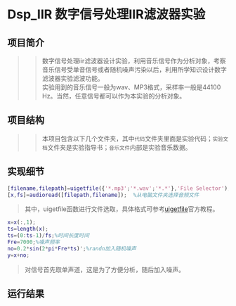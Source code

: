 # Dsp_IIR 数字信号处理IIR滤波器实验<br>

## 项目简介<br>
>>数字信号处理iir滤波器设计实验，利用音乐信号作为分析对象，考察音乐信号受单音信号或者随机噪声污染以后，利用所学知识设计数字滤波器实验滤波功能。<br>
实验用到的音乐信号一般为wav、MP3格式，采样率一般是44100 Hz。当然，任意信号都可以作为本实验的分析对象。<br>

## 项目结构<br>
>>本项目包含以下几个文件夹，其中`代码`文件夹里面是实验代码；`实验文档`文件夹是实验指导书；`音乐文件`内部是实验音乐数据。<br>

## 实现细节<br>
```Matlab
[filename,filepath]=uigetfile({'*.mp3';'*.wav';'*.*'},'File Selector');
[x,fs]=audioread([filepath,filename]);  %从电脑文件夹选择音频文件
```
>其中，uigetfile函数进行文件选取，具体格式可参考[uigetfile](https://ww2.mathworks.cn/help/matlab/ref/uigetfile.html)官方教程。<br>

```matlab
x=x(:,1);
ts=length(x);
ts=(0:ts-1)/fs;%时间长度时间
Fre=7000;%噪声频率
no=0.2*sin(2*pi*Fre*ts)';%randn加入随机噪声
y=x+no;
```
>对信号首先取单声道，这是为了方便分析，随后加入噪声。<br>
## 运行结果<br>



